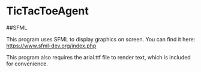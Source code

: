 # TicTacToeAgent

##SFML

This program uses SFML to display graphics on screen. You can find it here: https://www.sfml-dev.org/index.php

This program also requires the arial.ttf file to render text, which is included for convenience.
